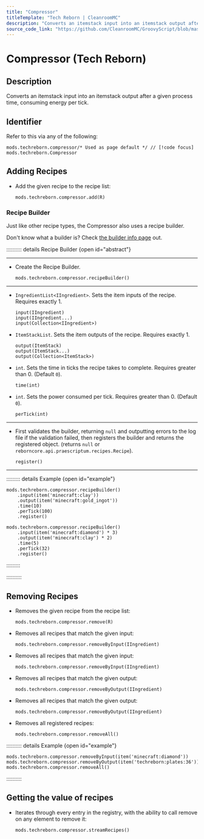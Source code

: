 ```yaml
---
title: "Compressor"
titleTemplate: "Tech Reborn | CleanroomMC"
description: "Converts an itemstack input into an itemstack output after a given process time, consuming energy per tick."
source_code_link: "https://github.com/CleanroomMC/GroovyScript/blob/master/src/main/java/com/cleanroommc/groovyscript/compat/mods/techreborn/Compressor.java"
---
```


# Compressor (Tech Reborn)

## Description

Converts an itemstack input into an itemstack output after a given process time, consuming energy per tick.

## Identifier

Refer to this via any of the following:

```groovy:no-line-numbers {1}
mods.techreborn.compressor/* Used as page default */ // [!code focus]
mods.techreborn.Compressor
```


## Adding Recipes

- Add the given recipe to the recipe list:

    ```groovy:no-line-numbers
    mods.techreborn.compressor.add(R)
    ```


### Recipe Builder

Just like other recipe types, the Compressor also uses a recipe builder.

Don't know what a builder is? Check [the builder info page](../../getting_started/builder.md) out.

:::::::::: details Recipe Builder {open id="abstract"}

---

- Create the Recipe Builder.

    ```groovy:no-line-numbers
    mods.techreborn.compressor.recipeBuilder()
    ```

---

- `IngredientList<IIngredient>`. Sets the item inputs of the recipe. Requires exactly 1.

    ```groovy:no-line-numbers
    input(IIngredient)
    input(IIngredient...)
    input(Collection<IIngredient>)
    ```

- `ItemStackList`. Sets the item outputs of the recipe. Requires exactly 1.

    ```groovy:no-line-numbers
    output(ItemStack)
    output(ItemStack...)
    output(Collection<ItemStack>)
    ```

- `int`. Sets the time in ticks the recipe takes to complete. Requires greater than 0. (Default `0`).

    ```groovy:no-line-numbers
    time(int)
    ```

- `int`. Sets the power consumed per tick. Requires greater than 0. (Default `0`).

    ```groovy:no-line-numbers
    perTick(int)
    ```

---

- First validates the builder, returning `null` and outputting errors to the log file if the validation failed, then registers the builder and returns the registered object. (returns `null` or `reborncore.api.praescriptum.recipes.Recipe`).

    ```groovy:no-line-numbers
    register()
    ```

---

::::::::: details Example {open id="example"}
```groovy:no-line-numbers
mods.techreborn.compressor.recipeBuilder()
    .input(item('minecraft:clay'))
    .output(item('minecraft:gold_ingot'))
    .time(10)
    .perTick(100)
    .register()

mods.techreborn.compressor.recipeBuilder()
    .input(item('minecraft:diamond') * 3)
    .output(item('minecraft:clay') * 2)
    .time(5)
    .perTick(32)
    .register()
```

:::::::::

::::::::::

## Removing Recipes

- Removes the given recipe from the recipe list:

    ```groovy:no-line-numbers
    mods.techreborn.compressor.remove(R)
    ```

- Removes all recipes that match the given input:

    ```groovy:no-line-numbers
    mods.techreborn.compressor.removeByInput(IIngredient)
    ```

- Removes all recipes that match the given input:

    ```groovy:no-line-numbers
    mods.techreborn.compressor.removeByInput(IIngredient)
    ```

- Removes all recipes that match the given output:

    ```groovy:no-line-numbers
    mods.techreborn.compressor.removeByOutput(IIngredient)
    ```

- Removes all recipes that match the given output:

    ```groovy:no-line-numbers
    mods.techreborn.compressor.removeByOutput(IIngredient)
    ```

- Removes all registered recipes:

    ```groovy:no-line-numbers
    mods.techreborn.compressor.removeAll()
    ```

:::::::::: details Example {open id="example"}
```groovy:no-line-numbers
mods.techreborn.compressor.removeByInput(item('minecraft:diamond'))
mods.techreborn.compressor.removeByOutput(item('techreborn:plates:36'))
mods.techreborn.compressor.removeAll()
```

::::::::::

## Getting the value of recipes

- Iterates through every entry in the registry, with the ability to call remove on any element to remove it:

    ```groovy:no-line-numbers
    mods.techreborn.compressor.streamRecipes()
    ```
